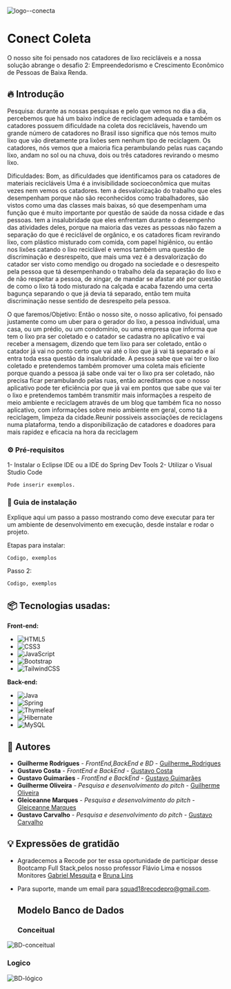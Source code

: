 ![logo--conecta](https://github.com/Squad18Recode/Squad18-Spring/assets/141359733/5d8ce085-bec5-4044-b2a1-a32d6bae1610)

# Conect Coleta

O nosso site foi pensado nos catadores de lixo recicláveis e a nossa solução abrange 
o desafio 2: Empreendedorismo e Crescimento Econômico de Pessoas de Baixa Renda.

## 🔥 Introdução

Pesquisa:
durante as nossas pesquisas e pelo que vemos no dia a dia, percebemos que há um baixo indíce de reciclagem adequada e também os catadores possuem dificuldade na coleta dos recicláveis, havendo um grande número de catadores no Brasil  isso significa que nós temos muito lixo que vão diretamente pra lixões sem nenhum tipo de reciclagem. Os catadores, nós vemos que a maioria fica perambulando pelas ruas caçando lixo, andam no sol ou na chuva, dois ou três catadores revirando o mesmo lixo.

Dificuldades:
Bom, as dificuldades que identificamos para os catadores de materiais recicláveis 
Uma é a invisibilidade socioeconômica que muitas vezes nem vemos os catadores.
tem a desvalorização do trabalho que eles desempenham porque não são reconhecidos como trabalhadores, são vistos como uma das classes mais baixas, só que desempenham uma função que é muito importante por questão de saúde da nossa cidade e das pessoas.
tem a insalubridade que eles enfrentam durante o desempenho das atividades deles, porque na maioria das vezes as pessoas não fazem a separação do que é reciclável de orgânico, e os catadores ficam revirando lixo, com plástico misturado com comida, com papel higiênico, ou então nos lixões catando o lixo reciclável e vemos também uma questão de discriminação e desrespeito, que mais uma vez é a desvalorização do catador ser visto como mendigo ou drogado na sociedade e o desrespeito pela pessoa que tá desempenhando o trabalho dela da separação do lixo e de não respeitar a pessoa, de xingar, de mandar se afastar até por questão de como o lixo tá todo misturado na calçada e acaba fazendo uma certa bagunça separando o que já devia tá separado, então tem muita discriminação nesse sentido de desrespeito pela pessoa.

O que faremos/Objetivo:
Então o nosso site, o nosso aplicativo, foi pensado justamente como um uber para o gerador do lixo, a pessoa individual, uma casa, ou um prédio, ou um condomínio, ou uma empresa que informa que tem o lixo pra ser coletado e o catador se cadastra no aplicativo e vai receber a mensagem, dizendo que tem lixo para ser coletado, então o catador já vai no ponto certo que vai até o lixo que já vai tá separado e aí entra toda essa questão da insalubridade. A pessoa sabe que vai ter o lixo coletado e pretendemos também promover uma coleta mais eficiente porque quando a pessoa já sabe onde vai ter o lixo pra ser coletado, não precisa ficar perambulando pelas ruas, então acreditamos que o nosso aplicativo pode ter eficiência por que já vai em pontos que sabe que vai ter o lixo e pretendemos também transmitir mais informações a respeito de meio ambiente e reciclagem através de um blog que também fica no nosso aplicativo, com informações sobre meio ambiente em geral, como tá a reciclagem, limpeza da cidade.Reunir possiveis associações de reciclagens numa plataforma, tendo a disponibilização de catadores e doadores para mais rapidez e eficacia na hora da reciclagem


### ⚙️ Pré-requisitos

1- Instalar o Eclipse IDE ou a IDE do Spring Dev Tools
2- Utilizar o Visual Studio Code

```
Pode inserir exemplos.
```

### 🔨 Guia de instalação

Explique aqui um passo a passo mostrando como deve executar para ter um ambiente de desenvolvimento em execução, desde instalar e rodar o projeto.

Etapas para instalar:

```
Codigo, exemplos
```
Passo 2:
```
Codigo, exemplos
```


## 📦 Tecnologias usadas:

**Front-end:**
* ![HTML5](https://img.shields.io/badge/html5-%23E34F26.svg?style=for-the-badge&logo=html5&logoColor=white)
* ![CSS3](https://img.shields.io/badge/css3-%231572B6.svg?style=for-the-badge&logo=css3&logoColor=white)
* ![JavaScript](https://img.shields.io/badge/javascript-%23323330.svg?style=for-the-badge&logo=javascript&logoColor=%23F7DF1E)
* ![Bootstrap](https://img.shields.io/badge/bootstrap-%238511FA.svg?style=for-the-badge&logo=bootstrap&logoColor=white)
* ![TailwindCSS](https://img.shields.io/badge/tailwindcss-%2338B2AC.svg?style=for-the-badge&logo=tailwind-css&logoColor=white)

**Back-end:**
* ![Java](https://img.shields.io/badge/java-%23ED8B00.svg?style=for-the-badge&logo=openjdk&logoColor=white)
* ![Spring](https://img.shields.io/badge/spring-%236DB33F.svg?style=for-the-badge&logo=spring&logoColor=white)
* ![Thymeleaf](https://img.shields.io/badge/Thymeleaf-%23005C0F.svg?style=for-the-badge&logo=Thymeleaf&logoColor=white)
* ![Hibernate](https://img.shields.io/badge/Hibernate-59666C?style=for-the-badge&logo=Hibernate&logoColor=white)
* ![MySQL](https://img.shields.io/badge/mysql-%2300f.svg?style=for-the-badge&logo=mysql&logoColor=white)

## 👷 Autores

* **Guilherme Rodrigues** - *FrontEnd,BackEnd e BD* - [Guilherme_Rodrigues](https://github.com/GuiAlvesR)
* **Gustavo Costa** - *FrontEnd e BackEnd* - [Gustavo Costa](https://github.com/GustavPcosta)
* **Gustavo Guimarães** - *FrontEnd e BackEnd* - [Gustavo Guimarães]()
* **Guilherme Oliveira** - *Pesquisa e desenvolvimento do pitch* - [Guilherme Oliveira](https://github.com/Guilherme403)
* **Gleiceanne Marques** - *Pesquisa e desenvolvimento do pitch* - [Gleiceanne Marques]()
* **Gustavo Carvalho** - *Pesquisa e desenvolvimento do pitch* - [Gustavo Carvalho]()


## 💡 Expressões de gratidão

* Agradecemos a Recode por ter essa oportunidade de participar desse Bootcamp Full Stack,pelos nosso professor Flávio Lima e nossos Monitores [Gabriel Mesquita](https://github.com/zailua) e [Bruna Lins](https://github.com/bruna-lins)
  
* Para suporte, mande um email para squad18recodepro@gmail.com.

  ## Modelo Banco de Dados

  ### Conceitual
![BD-conceitual](https://github.com/Squad18Recode/SpringMVCWithSecurity/assets/141359733/50ca8f4d-1ea8-411c-9243-55f678c32813)


  ### Logico
  ![BD-lógico](https://github.com/Squad18Recode/SpringMVCWithSecurity/assets/141359733/d55edd9c-5240-48b8-aef4-b24dc6e82f35)
